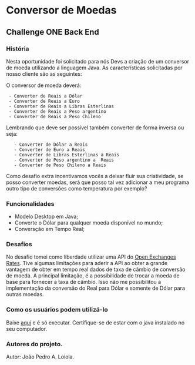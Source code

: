 # Conversor de Moedas
## Challenge ONE Back End
### História

Nesta oportunidade foi solicitado para nós Devs a criação de um conversor de moeda utilizando a linguagem Java. As características solicitadas por nosso cliente são as seguintes:

O conversor de moeda deverá:

     - Converter de Reais a Dólar
     - Converter de Reais a Euro
     - Converter de Reais a Libras Esterlinas
     - Converter de Reais a Peso argentino
     - Converter de Reais a Peso Chileno
     
Lembrando que deve ser possível também converter de forma inversa ou seja:

       - Converter de Dólar a Reais
       - Converter de Euro a Reais
       - Converter de Libras Esterlinas a Reais
       - Converter de Peso argentino a  Reais
       - Converter de Peso Chileno a Reais
       
Como desafio extra incentivamos vocês a deixar fluir sua criatividade, se posso converter moedas, será que posso tal vez adicionar a meu programa outro tipo de conversões como temperatura por exemplo?


### Funcionalidades

 - Modelo Desktop em Java;
 - Converte o Dólar para qualquer moeda disponível no mundo;
 - Conversção em Tempo Real;

### Desafios

No desafio tomei como liberdade utilizar uma API do [Open Exchanges Rates](https://openexchangerates.org/). Tive algumas limitações para aderir a API ao obter a grande vantagem de obter em tempo real dados de taxa de câmbio de conversão de moeda. A principal limitação, é a possibilidade de trocar a moeda de base para fornecer a taxa de câmbio. Isso não me possibilitou a implementação da conversão do Real para Dólar e somente de Dólar para outras moedas.

### Como os usuários podem utilizá-lo

Baixe [aqui](https://github.com/jpalvesloiola/conversor-de-moedas/blob/main/bin/conversor.jar) e é só executar. Certifique-se de estar com o java instalado no seu computador. 

### Autores do projeto.

Autor: João Pedro A. Loiola.

